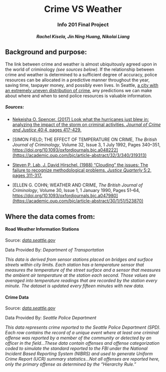 <center>

# Crime VS Weather

### Info 201 Final Project

##### Rachel Kisela, Jin Ning Huang, Nikolai Liang

</center>

## Background and purpose:


The link between crime and weather is almost ubiquitously agreed upon in the world of criminology *(see sources below)*. If the relationship between crime and weather is determined to a sufficient degree of accuracy, police resources can be allocated in a predictive manner throughout the year, saving time, taxpayer money, and possibly even lives. In Seattle, [a city with an extremely uneven distribution of crime](https://www.seattletimes.com/seattle-news/data/crime-rates-down-in-most-seattle-neighborhoods-but-theres-a-big-divide-between-north-and-south/), any predictions we can make about where and when to send police resources is valuable information.


##### Sources:

* [Nekeisha O. Spencer. (2017) Look what the hurricanes just blew in: analyzing the impact of the storm on criminal activities. *Journal of Crime and Justice* 40:4, pages 417-429.](https://www.tandfonline.com/doi/abs/10.1080/00779954.2011.572544)

* [SIMON FIELD; THE EFFECT OF TEMPERATURE ON CRIME, *The British Journal of Criminology*, Volume 32, Issue 3, 1 July 1992, Pages 340–351, https://doi.org/10.1093/oxfordjournals.bjc.a048222](https://academic.oup.com/bjc/article-abstract/32/3/340/319313)

* [Steven P. Lab, J. David Hirschel. (1988) “Clouding” the issues: The failure to recognize methodological problems. *Justice Quarterly* 5:2, pages 311-317.](https://www.tandfonline.com/doi/pdf/10.1080/07418828800089741)

* [ELLEN G. COHN; WEATHER AND CRIME, *The British Journal of Criminology*, Volume 30, Issue 1, 1 January 1990, Pages 51–64, https://doi.org/10.1093/oxfordjournals.bjc.a047980](https://academic.oup.com/bjc/article-abstract/30/1/51/523870)

## Where the data comes from:

#### Road Weather Information Stations

Source: *[data.seattle.gov](https://data.seattle.gov/Transportation/Road-Weather-Information-Stations/egc4-d24i)*

Data Provided By: *Department of Transportation*


*This data is derived from sensor stations placed on bridges and surface streets within city limits.  Each station has a temperature sensor that measures the temperature of the street surface and a sensor that measures the ambient air temperature at the station each second.  Those values are averaged into temperature readings that are recorded by the station every minute.  The dataset is updated every fifteen minutes with new data.*



#### Crime Data

Source: *[data.seattle.gov](https://data.seattle.gov/Transportation/Road-Weather-Information-Stations/egc4-d24i)*

Data Provided By: *Seattle Police Department*


*This data represents crime reported to the Seattle Police Department (SPD). Each row contains the record of a unique event where at least one criminal offense was reported by a member of the community or detected by an officer in the field...These data contain offenses and offense categorization coded to simulate the standard reported to the FBI under the National Incident Based Reporting System (NIBRS) and used to generate Uniform Crime Report (UCR) summary statistics...Not all offenses are reported here, only the primary offense as determined by the “Hierarchy Rule.”*






